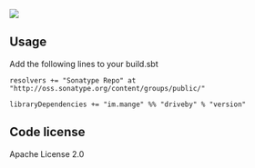 <a href="https://travis-ci.org/alltonp/driveby" target="_blank"><img src="https://travis-ci.org/alltonp/driveby.png?branch=master"></a>

Usage
-----
Add the following lines to your build.sbt

    resolvers += "Sonatype Repo" at "http://oss.sonatype.org/content/groups/public/"

    libraryDependencies += "im.mange" %% "driveby" % "version"


Code license
------------
Apache License 2.0
